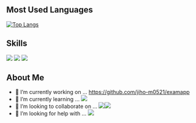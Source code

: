 ## Most Used Languages
[![Top Langs](https://github-readme-stats.vercel.app/api/top-langs/?username=jiho-m0521)](https://github.com/anuraghazra/github-readme-stats)

## Skills
<img src="https://img.shields.io/badge/Visual Studio Code-007ACC?style=flat-square&logo=Visual Studio Code&logoColor=white"/>
<img src="https://img.shields.io/badge/Python-3776AB?style=flat-square&logo=Python&logoColor=white"/>
<img
src="https://img.shields.io/badge/dart-%230175C2.svg?style=for-the-badge&logo=dart&logoColor=white">

## About Me

- 🔭 I’m currently working on ...
  https://github.com/jiho-m0521/examapp
- 🌱 I’m currently learning ...
  <img src="https://img.shields.io/badge/Flutter-02569B?style=flat-square&logo=flutter&logoColor=white"/>
- 👯 I’m looking to collaborate on ...
  <img src="https://img.shields.io/badge/Python-3776AB?style=flat-square&logo=Python&logoColor=white"/><img src="https://img.shields.io/badge/Flutter-02569B?style=flat-square&logo=flutter&logoColor=white"/>
- 🤔 I’m looking for help with ...
  <img src="https://img.shields.io/badge/Flutter-02569B?style=flat-square&logo=flutter&logoColor=white"/>


